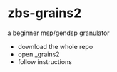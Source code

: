 # zbs-grains2
a beginner msp/gendsp granulator

- download the whole repo
- open _grains2
- follow instructions
